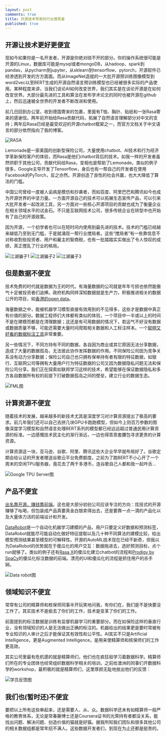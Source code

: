 ```yaml
---
layout: post
comments: true
title: 开源技术带来的行业搅局者
published: true
---
```


## 开源让技术更好更便宜



现如今如果你是一名开发者，开源是你绝对绕不开的部分。你的操作系统很可能是开源的Linux，数据库可能是mysql或者mongoDB，从hadoop、spark到pandas，从pycharm到jupyter，从sklearn到tensorflow、pytorch，开源软件已经渗透到开发的方方面面。而从ImageNet造就的一大批开源预训练图像模型到word2vec以至BERT生成的开源自然语言预训练模型也已经被很多实际的产品使用。某种程度来讲，当我们谈论AI如何改变世界，我们其实是在谈论开源是在如何改变世界。大部分最先进的工具和算法在发布学术论文的同时也被开源在github上，然后迅速被全世界的开发者不断改进和使用。

前几日回到办公室，收到德国寄来的包裹，里面有T恤、胸针、贴纸和一张Rasa寄来的感谢信。两年前开始给Rasa贡献代码，拓展了自然语言理解部分对中文的支持；两年后Rasa已经是最受欢迎的开源chatbot框架之一，而官方文档关于中文语言的部分依然指向了我的博客。

![RASA](/images/201908/rasa.jpeg)

Lemonade是一家美国的创新型保险公司，大量使用chatbot、AI技术和行为经济学革新保险客户的体验，而Rasa是他们chatbot背后的技术。如我一样的开发者虽然供职于其他公司，贡献代码给Rasa，变相也是帮助了Lemonade。类似的例子很多，Google主导开发了Tensorflow，身后也有一帮自己的开发者在使用Facebook的PyTorch，反之亦然。开源创造了良性的社会共赢，也大大降低了算法的门槛。

中国公司曾经一度被人诟病是模仿和抄袭者，而如百度、阿里巴巴和腾讯如今也成为开源世界的中坚力量。一方面开源自己的技术可以拓展生态宣传产品，可以引来大批开发者一起改进工具，另一方面对一些核心开源项目的贡献也成为了衡量企业在相关领域水平的试金石。不只是互联网技术公司，很多传统企业在转型中也开始有了自己的开源政策。

因为开源，一个初学者也可以在短时间内使用到最先进的技术。技术的门槛已经越来越低乃至到无门槛，于是就涌现一帮行业搅局者。这些“搅局者”有一些靠信息不对称收割些投资者、用户和雇主的智商税，也有一批踏踏实实做出了令人惊叹的成绩，真正搅乱了行业的格局。

![江湖骗子1](/images/201908/jhpz1.png)
![江湖骗子2](/images/201908/jhpz2.png)
![江湖骗子3](/images/201908/jhpz3.png)

## 但是数据不便宜

技术免费的时代就是数据为王的时代。有海量数据的公司就是年年亏损也依然能傲气十足被投资者们追捧。政府机构同样深知数据就是生产力，积极推进相关的数据公开的项目，如[香港的open data](https://www.opendatahk.com/)。

海量数据之中，能被机器学习模型直接有效用到的不见得多，这些才是数据中真正有价值的部分。数据工程师们大体都有类似的体验，一个项目中一半或以上的时间不是在建模而都是在清理数据；这还是有可用数据的情况下，若运气不好没有数据或数据质量不够，可能还需要大量时间爬取相关数据和人工标注样本。一个[聪明又好看的数据标注工具](http://www.crownpku.com/2017/11/09/%E6%9E%84%E6%83%B3-%E4%B8%AD%E6%96%87%E6%96%87%E6%9C%AC%E6%A0%87%E6%B3%A8%E5%B7%A5%E5%85%B7.html)非常重要。

另一些情况下，不同方持有不同的数据，各自因为商业或其它原因无法分享数据，造成了大量的数据孤岛，无法彼此协作发挥数据的作用。不同保险公司因为竞争关系没有动力分享数据；保险公司自己也只拥有保单持有者有限的特征数据，如银行、互联网公司等拥有大量用户行为特征数据的公司又因为数据隐私问题无法和保险公司分享。我们正在探索如联邦学习这样的技术，希望能够在保证数据隐私和多方各自数据所有权的前提下打破数据孤岛之间的壁垒，建立行业的数据生态。

![FML图](/images/201908/fml.png)

## 计算资源不便宜

随着技术的发展，越来越多的新技术尤其是深度学习对计算资源提出了极高的要求。前几年我们还可以自己去拼几块GPU卡跑跑模型，但如今上则百万参数的图像深度学习模型和自然语言处理BERT系列的模型都已经远远超过普通民用计算资源的标准。一边感慨技术民主化的渐行渐远，一边也得乖乖套腰包寻求更贵的计算资源。

计算资源这一块，亚马逊、谷歌、阿里、腾讯这些大企业早早就布局好了。谷歌定期会给认证的开发者赠送谷歌云平台免费额度。之前为了跑BERT不小心开了一个周末的空闲TPU服务器，竟花去了两千多港币，连谷歌自己人都和我一起咋舌...

![Google TPU Server图](/images/201908/google_tpu.png)

## 产品不便宜

[出名靠开源，赚钱靠前端](http://www.crownpku.com/2018/09/13/%E5%87%BA%E5%90%8D%E9%9D%A0%E5%BC%80%E6%BA%90-%E8%B5%9A%E9%92%B1%E9%9D%A0%E5%89%8D%E7%AB%AF.html)。这也是大部分初创公司应该专注的方向：炫技式的开源赚够了吆喝，但包装成产品真要真金白银卖得出去，还是要靠一点一滴的产品化以及大量体力活的前端设计和开发。

[DataRobot](https://www.datarobot.com/)是一个自动化机器学习建模的产品，用户只要定义好数据和预测标签，DataRobot就能尽可能自动化做好特征提取以及几十种不同算法的建模比较，给出模型预测结果甚至模型的可解释性。开源的AutoML技术现在已经不新奇，但我以为DataRobot的优势就在于傻瓜化的用户交互：数据拖进去，选好预测目标，点个run就够了。类似的例子还有[Rasa X](https://rasa.com/docs/rasa-x/)的傻瓜化建立chatbot的流程和[Prodigy by SpaCy](https://prodi.gy/)的傻瓜化标注数据的前端。漂亮的UI和傻瓜化的流程是抓住用户的杀手锏。

![Data robot图](/images/201908/datarobot.png)

## 领域知识不便宜

常常有公司的精算师和核保师同事半开玩笑地问我，有你们在，我们是不是快要没工作了。其实技术不是偷去了你们的工作，技术是变革了你们的工作。

前面提到的标注数据是训练有监督机器学习的重要部分。而在如保险这样的垂直行业，没有领域知识的人是无法做出正确的标注的。机器给出的结果更是要时常被有专业知识的人审计之后才能保证其有效性和公平性。AI其实不只是Artificial Intelligence，更是Augmented Intelligence，是用来使精算师和核保师们的工作更高效。

其实公司里最有危机感的就是精算师们，他们也在疯狂般学习着数据科学。精算师们所在的专业团体也经常组织数据科学相关的培训。之前给澳洲的同事们开数据科学的workshop，最积极的就是精算师们，这里厚颜无耻地放出他们的反馈：

![学员反馈图](/images/201908/hods.jpg)

## 我们也(暂时还)不便宜

要把以上所有这些串起来，还是需要人、从、众。数据科学还未有如精算师一般严格的教育体系，无论是常春藤博士还是Coursera证书的光荣持有者都没关系，能找出问题、解决问题、创造价值的猫就是好猫。据我所知我们团队和很多其他公司的相关数据组都是常年招不满人。这些数据开发者们，到现在为止还都是挺贵的。



